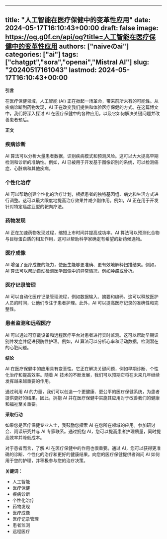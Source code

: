 
---
title: "人工智能在医疗保健中的变革性应用"
date: 2024-05-17T16:10:43+00:00
draft: false
image: https://og.g0f.cn/api/og?title=人工智能在医疗保健中的变革性应用
authors: ["naiveのai"]
categories: ["ai"]
tags: ["chatgpt","sora","openai","Mistral AI"]
slug: "20240517161043"
lastmod: 2024-05-17T16:10:43+00:00
---
**引言**

在医疗保健领域，人工智能 (AI) 正在掀起一场革命，带来前所未有的可能性。从疾病诊断到药物发现，AI 正在改变我们提供和体验医疗保健的方式。在这篇博文中，我们将深入探讨 AI 在医疗保健中的各种应用，以及它如何解决关键问题并改善患者预后。

**正文**

### 疾病诊断

AI 算法可以分析大量患者数据，识别疾病模式和预测风险。这可以大大提高早期检测和诊断的准确性。例如，AI 已被用于开发基于图像识别的系统，可以检测癌症、心脏病和其他疾病。

### 个性化治疗

AI 可以帮助创建个性化的治疗计划，根据患者的独特基因组、病史和生活方式进行调整。这可以最大限度地提高治疗效果并减少副作用。例如，AI 正在用于开发针对特定癌症亚型的靶向疗法。

### 药物发现

AI 正在加速药物发现过程，缩短上市时间并提高成功率。AI 算法可以预测化合物与目标蛋白质的相互作用，这可以帮助科学家确定有希望的新药候选物。

### 医疗成像

AI 增强了医疗成像的能力，使医生能够更准确、更有效地解释扫描结果。例如，AI 算法可以帮助自动检测医学图像中的异常情况，例如肿瘤或骨折。

### 医疗记录管理

AI 可以自动化医疗记录管理流程，例如数据输入、摘要和编码。这可以释放医护人员的时间，让他们专注于患者护理。此外，AI 可以提高医疗记录的准确性和完整性。

### 患者监测和远程医疗

AI 可以通过可穿戴设备和远程医疗平台对患者进行实时监测。这可以帮助早期识别并发症并促进预防性护理。例如，AI 算法可以分析心率和活动数据，检测潜在的心脏问题。

**结论**

AI 在医疗保健中的应用具有变革性。它正在解决关键问题，例如早期诊断、个性化治疗和提高效率。随着 AI 技术的不断发展，我们可以预期它将在未来几年继续发挥越来越重要的作用。

通过利用 AI 的力量，我们可以创造一个更健康、更公平的医疗保健系统，为患者提供更好的结果。因此，拥抱 AI 并在医疗保健中实施其应用对于改善我们的健康和福祉至关重要。

**采取行动**

如果您是医疗保健专业人士，我鼓励您探索 AI 在您所在领域的应用。参加研讨会、阅读研究并与 AI 专家联系。通过拥抱 AI，您可以提高患者护理质量，同时提高效率并降低成本。

对于患者而言，了解 AI 在医疗保健中的作用也很重要。通过 AI，您可以获得更准确的诊断、个性化的治疗和更好的健康结果。向您的医疗保健提供者询问 AI 如何用于您的护理，并积极参与您的治疗决策。

**关键词：**

* 人工智能
* 医疗保健
* 疾病诊断
* 个性化治疗
* 药物发现
* 医疗成像
* 医疗记录管理
* 患者监测
* 远程医疗
